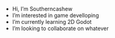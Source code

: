 - Hi, I’m Southerncashew
- I’m interested in game develloping
- I’m currently learning 2D Godot
- I’m looking to collaborate on whatever

